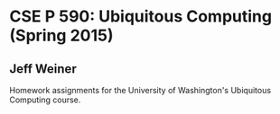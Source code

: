 # CSE P 590: Ubiquitous Computing (Spring 2015)
## Jeff Weiner

Homework assignments for the University of Washington's Ubiquitous Computing course.
